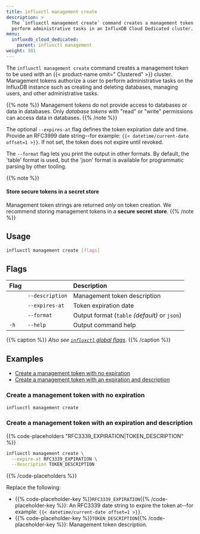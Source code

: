```yaml
---
title: influxctl management create
description: >
  The `influxctl management create` command creates a management token used to
  perform administrative tasks in an InfluxDB Cloud Dedicated cluster.
menu:
  influxdb_cloud_dedicated:
    parent: influxctl management
weight: 301
---
```


The `influxctl management create` command creates a management token to be used
with an {{< product-name omit=" Clustered" >}} cluster.
Management tokens authorize a user to perform administrative tasks on the
InfluxDB instance such as creating and deleting databases, managing users, and
other administrative tasks.

{{% note %}}
Management tokens do not provide access to databases or data in databases.
Only _database tokens_ with "read" or "write" permissions can access data in
databases.
{{% /note %}}

The optional `--expires-at` flag defines the token expiration date and time.
Provide an RFC3999 date string--for example: `{{< datetime/current-date offset=1 >}}`.
If not set, the token does not expire until revoked.

The `--format` flag lets you print the output in other formats.
By default, the 'table' format is used, but the 'json' format is
available for programmatic parsing by other tooling.

{{% note %}}
#### Store secure tokens in a secret store

Management token strings are returned _only_ on token creation.
We recommend storing management tokens in a **secure secret store**.
{{% /note %}}

## Usage

```sh
influxctl management create [flags]
```

## Flags

| Flag |                 | Description                                   |
| :--- | :-------------- | :-------------------------------------------- |
|      | `--description` | Management token description                  |
|      | `--expires-at`  | Token expiration date                         |
|      | `--format`      | Output format (`table` _(default)_ or `json`) |
| `-h` | `--help`        | Output command help                           |

{{% caption %}}
_Also see [`influxctl` global flags](/influxdb/cloud-dedicated/reference/cli/influxctl/#global-flags)._
{{% /caption %}}

## Examples

- [Create a management token with no expiration](#create-a-management-token-with-no-expiration)
- [Create a management token with an expiration and description](#create-a-management-token-with-an-expiration-and-description)

### Create a management token with no expiration

```sh
influxctl management create
```

### Create a management token with an expiration and description

{{% code-placeholders "RFC3339_EXPIRATION|TOKEN_DESCRIPTION" %}}
```sh
influxctl management create \
  --expire-at RFC3339_EXPIRATION \
  --description TOKEN_DESCRIPTION
```
{{% /code-placeholders %}}

Replace the following:

- {{% code-placeholder-key %}}`RFC3339_EXPIRATION`{{% /code-placeholder-key %}}:
  An RFC3339 date string to expire the token at--for example:
  `{{< datetime/current-date offset=1 >}}`.
- {{% code-placeholder-key %}}`TOKEN_DESCRIPTION`{{% /code-placeholder-key %}}:
  Management token description.